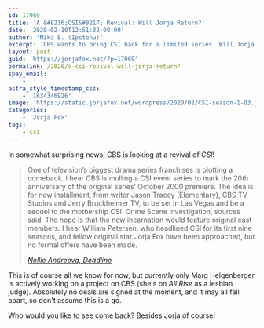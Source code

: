 ```yaml
---
id: 17069
title: 'A &#8216;CSI&#8217; Revival: Will Jorja Return?'
date: '2020-02-10T12:51:32-08:00'
author: 'Mika E. (Ipstenu)'
excerpt: 'CBS wants to bring CSI back for a limited series. Will Jorja return?'
layout: post
guid: 'https://jorjafox.net/?p=17069'
permalink: /2020/a-csi-revival-will-jorja-return/
spay_email:
    - ''
astra_style_timestamp_css:
    - '1634346926'
image: 'https://static.jorjafox.net/wordpress/2020/02/CSI-season-1-03.jpg'
categories:
    - 'Jorja Fox'
tags:
    - csi
---
```


<p>In somewhat surprising news, CBS is looking at a revival of <em>CSI</em>!</p>

<blockquote class="wp-block-quote"><p>One of television’s biggest drama series franchises is plotting a comeback. I hear CBS is mulling a CSI event series to mark the 20th anniversary of the original series’ October 2000 premiere. The idea is for new installment, from writer Jason Tracey (Elementary), CBS TV Studios and Jerry Bruckheimer TV, to be set in Las Vegas and be a sequel to the mothership CSI: Crime Scene Investigation, sources said. The hope is that the new incarnation would feature original cast members. I hear William Petersen, who headlined CSI for its first nine seasons, and fellow original star Jorja Fox have been approached, but no formal offers have been made.</p><cite><a href="https://deadline.com/2020/02/csi-event-series-cbs-revival-original-cast-members-may-return-william-petersen-jorja-fox-1202854248/">Nellie Andreeva, Deadline</a></cite></blockquote>

<p>This is of course all we know for now, but currently only Marg Helgenberger is actively working on a project on CBS (she's on<em> All Rise</em> as a lesbian judge). Absolutely no deals are signed at the moment, and it may all fall apart, so don't assume this is a go.</p>

<p>Who would you like to see come back? Besides Jorja of course!</p>
